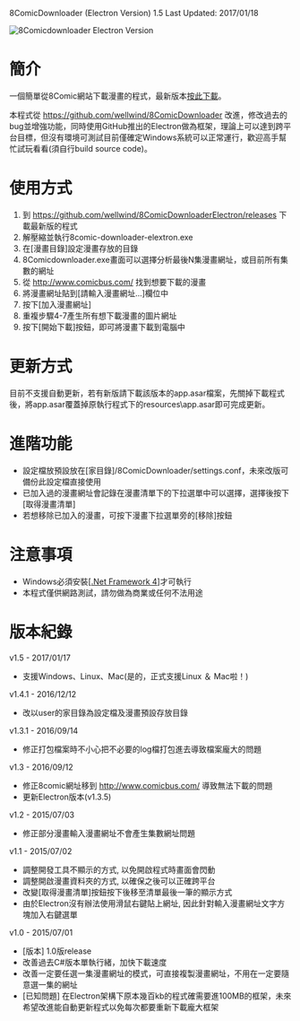 8ComicDownloader (Electron Version) 1.5 Last Updated: 2017/01/18

![8Comicdownloader Electron Version](http://wellwind.github.io/8comicdownloader-electron/screenshots/app-screenshot.png)

簡介
================
一個簡單從8Comic網站下載漫畫的程式，最新版本[按此下載](https://github.com/wellwind/8ComicDownloaderElectron/releases)。

本程式從 https://github.com/wellwind/8ComicDownloader 改進，修改過去的bug並增強功能，同時使用GitHub推出的Electron做為框架，理論上可以達到跨平台目標，但沒有環境可測試目前僅確定Windows系統可以正常運行，歡迎高手幫忙試玩看看(須自行build source code)。

使用方式
================
1. 到 https://github.com/wellwind/8ComicDownloaderElectron/releases 下載最新版的程式
2. 解壓縮並執行8comic-downloader-elextron.exe
3. 在[漫畫目錄]設定漫畫存放的目錄
4. 8Comicdownloader.exe畫面可以選擇分析最後N集漫畫網址，或目前所有集數的網址
5. 從 http://www.comicbus.com/ 找到想要下載的漫畫
6. 將漫畫網址貼到[請輸入漫畫網址...]欄位中
7. 按下[加入漫畫網址]
8. 重複步驟4-7產生所有想下載漫畫的圖片網址
9. 按下[開始下載]按鈕，即可將漫畫下載到電腦中

更新方式
================
目前不支援自動更新，若有新版請下載該版本的app.asar檔案，先關掉下載程式後，將app.asar覆蓋掉原執行程式下的resources\app.asar即可完成更新。

進階功能
================
- 設定檔放預設放在[家目錄]/8ComicDownloader/settings.conf，未來改版可備份此設定檔直接使用
- 已加入過的漫畫網址會記錄在漫畫清單下的下拉選單中可以選擇，選擇後按下[取得漫畫清單]
- 若想移除已加入的漫畫，可按下漫畫下拉選單旁的[移除]按鈕

注意事項
================
- Windows必須安裝[[.Net Framework 4](http://www.microsoft.com/zh-tw/download/details.aspx?id=17718)]才可執行
- 本程式僅供網路測試，請勿做為商業或任何不法用途

版本紀錄
================
v1.5 - 2017/01/17
- 支援Windows、Linux、Mac(是的，正式支援Linux ＆ Mac啦！)

v1.4.1 - 2016/12/12
- 改以user的家目錄為設定檔及漫畫預設存放目錄 

v1.3.1 - 2016/09/14
- 修正打包檔案時不小心把不必要的log檔打包進去導致檔案龐大的問題

v1.3 - 2016/09/12
- 修正8comic網址移到 http://www.comicbus.com/ 導致無法下載的問題
- 更新Electron版本(v1.3.5)

v1.2 - 2015/07/03
- 修正部分漫畫輸入漫畫網址不會產生集數網址問題

v1.1 - 2015/07/02
- 調整開發工具不顯示的方式, 以免開啟程式時畫面會閃動
- 調整開啟漫畫資料夾的方式, 以確保之後可以正確跨平台
- 改變[取得漫畫清單]按鈕按下後移至清單最後一筆的顯示方式
- 由於Electron沒有辦法使用滑鼠右鍵貼上網址, 因此針對輸入漫畫網址文字方塊加入右鍵選單

v1.0 - 2015/07/01
- [版本] 1.0版release
- 改善過去C#版本單執行緒，加快下載速度
- 改善一定要任選一集漫畫網址的模式，可直接複製漫畫網址，不用在一定要隨意選一集的網址
- [已知問題] 在Electron架構下原本幾百kb的程式確需要進100MB的框架，未來希望改進能自動更新程式以免每次都要重新下載龐大框架
